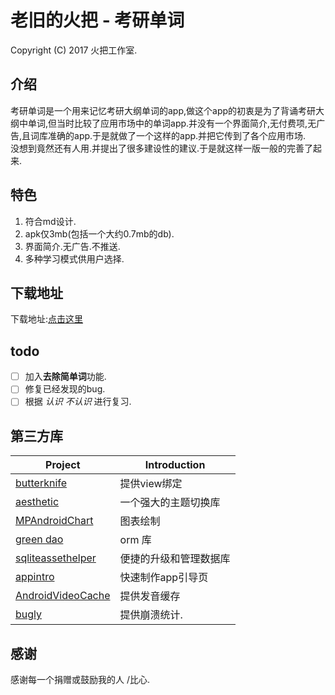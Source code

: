 老旧的火把 - 考研单词 
===========================================
Copyright (C) 2017 火把工作室.

## 介绍
考研单词是一个用来记忆考研大纲单词的app,做这个app的初衷是为了背诵考研大纲中单词,但当时比较了应用市场中的单词app.并没有一个界面简介,无付费项,无广告,且词库准确的app.于是就做了一个这样的app.并把它传到了各个应用市场.  
没想到竟然还有人用.并提出了很多建设性的建议.于是就这样一版一般的完善了起来.
## 特色
 1. 符合md设计.
 2. apk仅3mb(包括一个大约0.7mb的db).
 3. 界面简介.无广告.不推送.
 4. 多种学习模式供用户选择.
## 下载地址
下载地址:[点击这里](https://www.coolapk.com/apk/cn.jk.kaoyandanci)
## todo
  - [ ] 加入<b>去除简单词</b>功能.
  - [ ] 修复已经发现的bug.
  - [ ] 根据 *认识* *不认识* 进行复习.
## 第三方库
  Project  | Introduction
  -------- | ------
[butterknife](https://github.com/JakeWharton/butterknife) | 提供view绑定
[aesthetic](https://github.com/afollestad/aesthetic) |  一个强大的主题切换库
[MPAndroidChart](https://github.com/PhilJay/MPAndroidChart) |  图表绘制
[green dao ](https://github.com/greenrobot/greenDAO) |  orm 库
[sqliteassethelper](https://github.com/jgilfelt/android-sqlite-asset-helper) |  便捷的升级和管理数据库
[appintro](https://github.com/apl-devs/AppIntro) |  快速制作app引导页
[AndroidVideoCache](https://github.com/danikula/AndroidVideoCache) | 提供发音缓存
[bugly](https://bugly.qq.com/v2/index) |提供崩溃统计.
## 感谢
感谢每一个捐赠或鼓励我的人 /比心.
